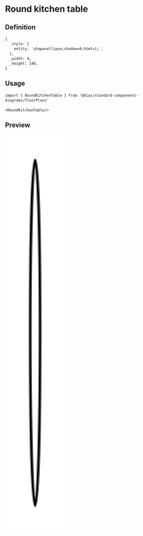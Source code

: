 # Round kitchen table

## Definition

```
{
  _style: { 
    entity: 'shape=ellipse;shadow=0;html=1;',
  },
  _width: 4,
  _height: 140,
}
```

## Usage

```
import { RoundKitchenTable } from '@diac/standard-components-diagrams/floorPlans'

<RoundKitchenTable/>
```

## Preview

<img src="./round-kitchen-table.png" width="200"/>
